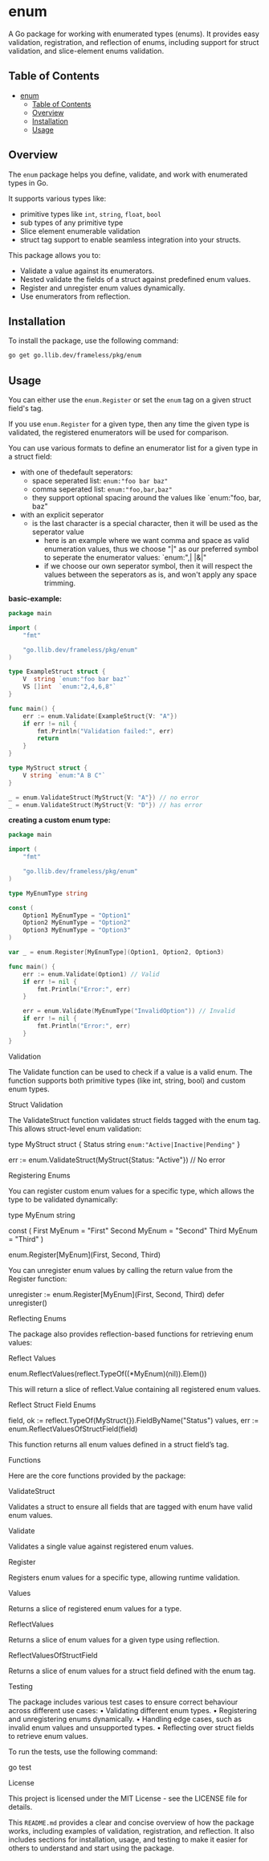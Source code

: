 # enum

A Go package for working with enumerated types (enums).
It provides easy validation, registration, and reflection of enums,
including support for struct validation, and slice-element enums validation.

## Table of Contents

- [enum](#enum)
	- [Table of Contents](#table-of-contents)
	- [Overview](#overview)
	- [Installation](#installation)
	- [Usage](#usage)

## Overview

The `enum` package helps you define, validate, and work with enumerated types in Go.

It supports various types like:
- primitive types like `int`, `string`, `float`, `bool`
- sub types of any primitive type
- Slice element enumerable validation
- struct tag support to enable seamless integration into your structs.

This package allows you to:

- Validate a value against its enumerators.
- Nested validate the fields of a struct against predefined enum values.
- Register and unregister enum values dynamically.
- Use enumerators from reflection.

## Installation

To install the package, use the following command:

```bash
go get go.llib.dev/frameless/pkg/enum
```

## Usage

You can either use the `enum.Register` or set the `enum` tag on a given struct field's tag.

If you use `enum.Register` for a given type, then any time the given type is validated,
the registered enumerators will be used for comparison.

You can use various formats to define an enumerator list for a given type in a struct field:

- with one of thedefault seperators:
  - space seperated list: `enum:"foo bar baz"`
  - comma seperated list: `enum:"foo,bar,baz"`
  - they support optional spacing around the values like `enum:"foo, bar, baz"
- with an explicit seperator
  - is the last character is a special character, then it will be used as the seperator value
    - here is an example where we want comma and space as valid enumeration values, thus we choose "|" as our preferred symbol to seperate the enumerator values:
	  `enum:",| |&|"
	- if we choose our own seperator symbol, then it will respect the values between the seperators as is, and won't apply any space trimming.

**basic-example:**

```go
package main

import (
	"fmt"

	"go.llib.dev/frameless/pkg/enum"
)

type ExampleStruct struct {
	V  string `enum:"foo bar baz"`
	VS []int  `enum:"2,4,6,8"`
}

func main() {
	err := enum.Validate(ExampleStruct{V: "A"})
	if err != nil {
		fmt.Println("Validation failed:", err)
		return
	}
}
```

```go
type MyStruct struct {
	V string `enum:"A B C"`
}

_ = enum.ValidateStruct(MyStruct{V: "A"}) // no error
_ = enum.ValidateStruct(MyStruct{V: "D"}) // has error
```

**creating a custom enum type:**

```go
package main

import (
	"fmt"

	"go.llib.dev/frameless/pkg/enum"
)

type MyEnumType string

const (
	Option1 MyEnumType = "Option1"
	Option2 MyEnumType = "Option2"
	Option3 MyEnumType = "Option3"
)

var _ = enum.Register[MyEnumType](Option1, Option2, Option3)

func main() {
	err := enum.Validate(Option1) // Valid
	if err != nil {
		fmt.Println("Error:", err)
	}

	err = enum.Validate(MyEnumType("InvalidOption")) // Invalid
	if err != nil {
		fmt.Println("Error:", err)
	}
}
```




Validation

The Validate function can be used to check if a value is a valid enum. The function supports both primitive types (like int, string, bool) and custom enum types.

Struct Validation

The ValidateStruct function validates struct fields tagged with the enum tag. This allows struct-level enum validation:

type MyStruct struct {
    Status string `enum:"Active|Inactive|Pending"`
}

err := enum.ValidateStruct(MyStruct{Status: "Active"}) // No error

Registering Enums

You can register custom enum values for a specific type, which allows the type to be validated dynamically:

type MyEnum string

const (
	First MyEnum = "First"
	Second MyEnum = "Second"
	Third MyEnum = "Third"
)

enum.Register[MyEnum](First, Second, Third)

You can unregister enum values by calling the return value from the Register function:

unregister := enum.Register[MyEnum](First, Second, Third)
defer unregister()

Reflecting Enums

The package also provides reflection-based functions for retrieving enum values:

Reflect Values

enum.ReflectValues(reflect.TypeOf((*MyEnum)(nil)).Elem())

This will return a slice of reflect.Value containing all registered enum values.

Reflect Struct Field Enums

field, ok := reflect.TypeOf(MyStruct{}).FieldByName("Status")
values, err := enum.ReflectValuesOfStructField(field)

This function returns all enum values defined in a struct field’s tag.

Functions

Here are the core functions provided by the package:

ValidateStruct

Validates a struct to ensure all fields that are tagged with enum have valid enum values.

Validate

Validates a single value against registered enum values.

Register

Registers enum values for a specific type, allowing runtime validation.

Values

Returns a slice of registered enum values for a type.

ReflectValues

Returns a slice of enum values for a given type using reflection.

ReflectValuesOfStructField

Returns a slice of enum values for a struct field defined with the enum tag.

Testing

The package includes various test cases to ensure correct behaviour across different use cases:
	•	Validating different enum types.
	•	Registering and unregistering enums dynamically.
	•	Handling edge cases, such as invalid enum values and unsupported types.
	•	Reflecting over struct fields to retrieve enum values.

To run the tests, use the following command:

go test

License

This project is licensed under the MIT License - see the LICENSE file for details.

This `README.md` provides a clear and concise overview of how the package works, including examples of validation, registration, and reflection. It also includes sections for installation, usage, and testing to make it easier for others to understand and start using the package.